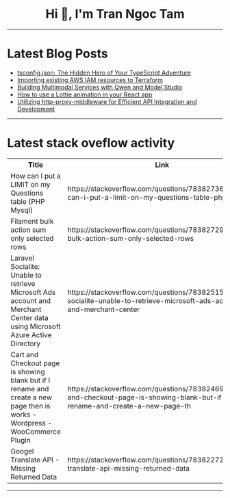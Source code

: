 <h1 align="center">Hi 👋, I'm Tran Ngoc Tam</h1>

---

# Latest Blog Posts 
<!-- BLOG-POST-LIST:START -->
- [tsconfig.json: The Hidden Hero of Your TypeScript Adventure](https://dev.to/rahilisvahora/tsconfigjson-the-hidden-hero-of-your-typescript-adventure-1ak0)
- [Importing existing AWS IAM resources to Terraform](https://dev.to/rinaxsumomo/importing-existing-aws-iam-resources-to-terraform-1dac)
- [Building Multimodal Services with Qwen and Model Studio](https://dev.to/farrruh/building-multimodal-services-with-qwen-and-model-studio-4b84)
- [How to use a Lottie animation in your React app](https://dev.to/uralys/how-to-use-a-lottie-animation-in-your-react-app-2f8o)
- [Utilizing http-proxy-middleware for Efficient API Integration and Development](https://dev.to/saikumar2121/utilizing-http-proxy-middleware-for-efficient-api-integration-and-development-5ddj)
<!-- BLOG-POST-LIST:END -->

---

# Latest stack oveflow activity
<table>
  <tr><th>Title</th><th>Link</th></tr>
  <!-- STACKOVERFLOW:START --><tr><td>How can I put a LIMIT on my Questions table &lpar;PHP Mysql&rpar;</td><td>https://stackoverflow.com/questions/78382736/how-can-i-put-a-limit-on-my-questions-table-php-mysql</td></tr><tr><td>Filament bulk action sum only selected rows</td><td>https://stackoverflow.com/questions/78382729/filament-bulk-action-sum-only-selected-rows</td></tr><tr><td>Laravel Socialite: Unable to retrieve Microsoft Ads account and Merchant Center data using Microsoft Azure Active Directory</td><td>https://stackoverflow.com/questions/78382515/laravel-socialite-unable-to-retrieve-microsoft-ads-account-and-merchant-center</td></tr><tr><td>Cart and Checkout page is showing blank but if I rename and create a new page then is works - Wordpress - WooCommerce Plugin</td><td>https://stackoverflow.com/questions/78382469/cart-and-checkout-page-is-showing-blank-but-if-i-rename-and-create-a-new-page-th</td></tr><tr><td>Googel Translate API - Missing Returned Data</td><td>https://stackoverflow.com/questions/78382272/googel-translate-api-missing-returned-data</td></tr><!-- STACKOVERFLOW:END -->
</table>

---


